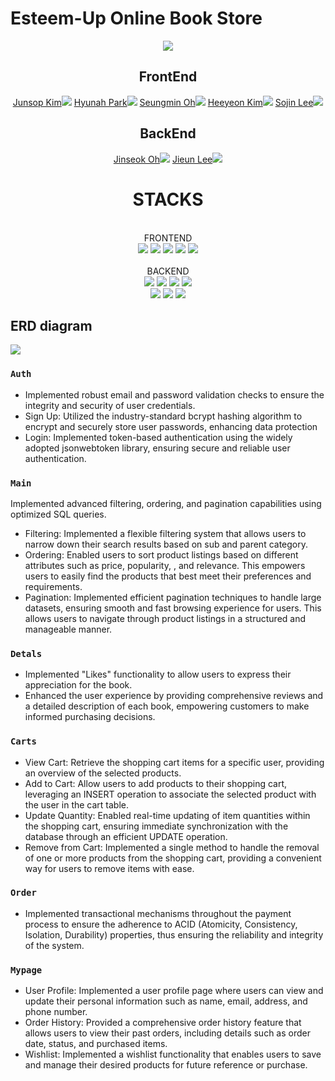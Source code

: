 # Esteem-Up Online Book Store

<div align="center">
<img src= "https://github.com/jinss5/e-commerce-books-backend/assets/62521403/f6139788-4f8b-4001-8349-957465892efa">
</div>

<div align="center">
  
## FrontEnd
  
<a href="https://github.com/junsobi">Junsop Kim<img src="https://img.shields.io/badge/GitHub-181717?style=flat-square&logo=GitHub&logoColor=white&link=https://github.com/hongyeollee"/></a>
<a href="https://github.com/hhyunah">Hyunah Park<img src="https://img.shields.io/badge/GitHub-181717?style=flat-square&logo=GitHub&logoColor=white&link=https://github.com/hongyeollee"/></a>
<a href="https://github.com/min2oyo">Seungmin Oh<img src="https://img.shields.io/badge/GitHub-181717?style=flat-square&logo=GitHub&logoColor=white&link=https://github.com/hongyeollee"/></a>
<a href="https://github.com/patatco">Heeyeon Kim<img src="https://img.shields.io/badge/GitHub-181717?style=flat-square&logo=GitHub&logoColor=white&link=https://github.com/hongyeollee"/></a>
<a href="https://github.com/sojin9820">Sojin Lee<img src="https://img.shields.io/badge/GitHub-181717?style=flat-square&logo=GitHub&logoColor=white&link=https://github.com/hongyeollee"/></a>

## BackEnd

<a href="https://github.com/jinss5">Jinseok Oh<img src="https://img.shields.io/badge/github-181717?style=for-the-badge&logo=github&logoColor=white"></a>
<a href="https://github.com/Geun9">Jieun Lee<img src="https://img.shields.io/badge/github-181717?style=for-the-badge&logo=github&logoColor=white"></a>

</div>
  
<div align="center"><h1>STACKS</h1></div>
  </br>
<div align="center">FRONTEND</div>
  <div align="center">
  <img src="https://img.shields.io/badge/html5-E34F26?style=for-the-badge&logo=html5&logoColor=white">
    <img src="https://img.shields.io/badge/css-1572B6?style=for-the-badge&logo=css3&logoColor=white">
    <img src="https://img.shields.io/badge/react-61DAFB?style=for-the-badge&logo=react&logoColor=black">
    <img src="https://img.shields.io/badge/javascript-F7DF1E?style=for-the-badge&logo=javascript&logoColor=black">
      <img src="https://img.shields.io/badge/sass-CC6699?style=for-the-badge&logo=sass&logoColor=red">

  </div>
</br>
<div align="center">BACKEND</div>
<div align="center">
  <img src="https://img.shields.io/badge/node.js-339933?style=for-the-badge&logo=Node.js&logoColor=white">
  <img src="https://img.shields.io/badge/javascript-F7DF1E?style=for-the-badge&logo=javascript&logoColor=black"> 
  <img src="https://img.shields.io/badge/express-000000?style=for-the-badge&logo=express&logoColor=white">
  <img src="https://img.shields.io/badge/mysql-4479A1?style=for-the-badge&logo=mysql&logoColor=white"><br/>
  <img src="https://img.shields.io/badge/SQL-FFA500?style=for-the-badge&logo=sql&logoColor=white">
  <img src="https://img.shields.io/badge/AWS-232F3E?style=for-the-badge&logo=amazon-aws&logoColor=white">
  <img src="https://img.shields.io/badge/Docker-2496ED?style=for-the-badge&logo=docker&logoColor=white">
</div>

<h2>ERD diagram</h2>
<img src="https://github.com/jinss5/e-commerce-books-backend/assets/62521403/e0a271f6-54bf-468e-bdec-0dd21977c552">

### `Auth`
- Implemented robust email and password validation checks to ensure the integrity and security of user credentials.<br/>
- Sign Up: Utilized the industry-standard bcrypt hashing algorithm to encrypt and securely store user passwords, enhancing data protection<br/>
- Login: Implemented token-based authentication using the widely adopted jsonwebtoken library, ensuring secure and reliable user authentication.<br/>

### `Main`
Implemented advanced filtering, ordering, and pagination capabilities using optimized SQL queries.

- Filtering: Implemented a flexible filtering system that allows users to narrow down their search results based on sub and parent category.
- Ordering: Enabled users to sort product listings based on different attributes such as price, popularity, , and relevance. This empowers users to easily find the products that best meet their preferences and requirements.
- Pagination: Implemented efficient pagination techniques to handle large datasets, ensuring smooth and fast browsing experience for users. This allows users to navigate through product listings in a structured and manageable manner.

### `Detals`
- Implemented "Likes" functionality to allow users to express their appreciation for the book.
- Enhanced the user experience by providing comprehensive reviews and a detailed description of each book, empowering customers to make informed purchasing decisions.

### `Carts`
- View Cart: Retrieve the shopping cart items for a specific user, providing an overview of the selected products.
- Add to Cart: Allow users to add products to their shopping cart, leveraging an INSERT operation to associate the selected product with the user in the cart table.
- Update Quantity: Enabled real-time updating of item quantities within the shopping cart, ensuring immediate synchronization with the database through an efficient UPDATE operation.
- Remove from Cart: Implemented a single method to handle the removal of one or more products from the shopping cart, providing a convenient way for users to remove items with ease.

### `Order`
- Implemented transactional mechanisms throughout the payment process to ensure the adherence to ACID (Atomicity, Consistency, Isolation, Durability) properties, thus ensuring the reliability and integrity of the system.

### `Mypage`
- User Profile: Implemented a user profile page where users can view and update their personal information such as name, email, address, and phone number.
- Order History: Provided a comprehensive order history feature that allows users to view their past orders, including details such as order date, status, and purchased items.
- Wishlist: Implemented a wishlist functionality that enables users to save and manage their desired products for future reference or purchase.




